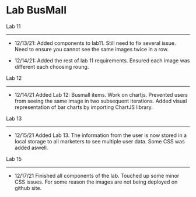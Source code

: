 # Lab BusMall


Lab 11

---
- 12/13/21: Added components to lab11. Still need to fix several issue. Need to ensure you cannot see the same images twice in a row. 

- 12/14/21: Added the rest of lab 11 requirements. Ensured each image was different each choosing roung. 


Lab 12

---

- 12/14/21 Added Lab 12: Busmall items. Work on chartjs. Prevented users from seeing the same image in two subsequent iterations. Added visual representation of bar charts by importing ChartJS library.



Lab 13

---

- 12/15/21 Added Lab 13. The information from the user is now stored in a local storage to all marketers to see multiple user data. Some CSS was added aswell.



Lab 15

---

- 12/17/21 Finished all components of the lab. Touched up some minor CSS issues. For some reason the images are not being deployed on github site.
